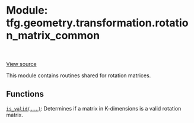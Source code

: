 <div itemscope itemtype="http://developers.google.com/ReferenceObject">
<meta itemprop="name" content="tfg.geometry.transformation.rotation_matrix_common" />
<meta itemprop="path" content="Stable" />
</div>

# Module: tfg.geometry.transformation.rotation_matrix_common

<!-- Insert buttons and diff -->

<table class="tfo-notebook-buttons tfo-api" align="left">
</table>

<a target="_blank" href="https://github.com/tensorflow/graphics/blob/master/tensorflow_graphics/geometry/transformation/rotation_matrix_common.py">View source</a>



This module contains routines shared for rotation matrices.



## Functions

[`is_valid(...)`](../../../tfg/geometry/transformation/rotation_matrix_common/is_valid.md): Determines if a matrix in K-dimensions is a valid rotation matrix.

